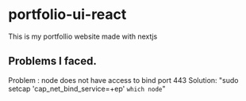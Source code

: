 # portfolio-ui-react

This is my portfollio website made with nextjs

## Problems I faced.

Problem : node does not have access to bind port 443
Solution:
"sudo setcap 'cap_net_bind_service=+ep' `which node`"
